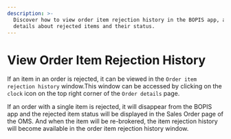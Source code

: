 ```yaml
---
description: >-
  Discover how to view order item rejection history in the BOPIS app, accessing
  details about rejected items and their status.
---
```


# View Order Item Rejection History

If an item in an order is rejected, it can be viewed in the `Order item rejection history` window.This window can be accessed by clicking on the `clock` icon on the top right corner of the `Order details` page.

If an order with a single item is rejected, it will disappear from the BOPIS app and the rejected item status will be displayed in the Sales Order page of the OMS. And when the item will be re-brokered, the item rejection history will become available in the order item rejection history window.
